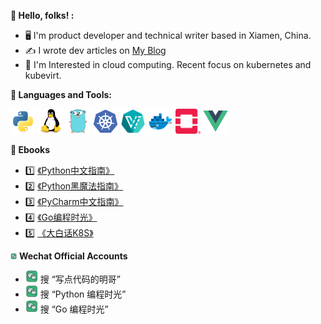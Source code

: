 <!--
**iswbm/iswbm** is a ✨ _special_ ✨ repository because its `README.md` (this file) appears on your GitHub profile.

Here are some ideas to get you started:

- 🔭 I’m currently working on ...
- 🌱 I’m currently learning ...
- 👯 I’m looking to collaborate on ...
- 🤔 I’m looking for help with ...
- 💬 Ask me about ...
- 📫 How to reach me: ...
- 😄 Pronouns: ...
- ⚡ Fun fact: ...
-->

**👋 Hello, folks! :**

* 🖥  I'm product developer and technical writer based in Xiamen, China.
* ✍️  I wrote dev articles on <a href="https://www.iswbm.com" target="_blank">My Blog</a>
* 🧐 I'm Interested in cloud computing. Recent focus on kubernetes and kubevirt.

**🌈 Languages and Tools:**

<p align="left">
<img src="https://raw.githubusercontent.com/iswbm/iswbm/main/assets/python-original.svg" alt="python" width="40" height="40"/>
<img src="https://raw.githubusercontent.com/iswbm/iswbm/main/assets/linux-original.svg" alt="linux" width="40" height="40"/>
<img src="https://raw.githubusercontent.com/iswbm/iswbm/main/assets/go-original.svg" alt="go" width="40" height="40"/>
<img src="https://raw.githubusercontent.com/iswbm/iswbm/main/assets/kubernetes-plain.svg" alt="kubernetes" width="40" height="40"/>
<img src="https://raw.githubusercontent.com/iswbm/iswbm/main/assets/kubevirt.svg" alt="kubevirt" width="40" height="40"/>
<img src="https://raw.githubusercontent.com/iswbm/iswbm/main/assets/docker.svg" alt="docker" width="40" height="40"/>
<img src="https://raw.githubusercontent.com/iswbm/iswbm/main/assets/openstack.svg" alt="openstack" width="40" height="40"/>
<img src="https://raw.githubusercontent.com/iswbm/iswbm/main/assets/vuejs-original.svg" alt="vuejs" width="40" height="40"/>
</p>

**📖 Ebooks**

- 1️⃣  [《Python中文指南》](http://python.iswbm.com)
- 2️⃣  [《Python黑魔法指南》](http://magic.iswbm.com)
- 3️⃣  [《PyCharm中文指南》](http://pycharm.iswbm.com)
- 4️⃣  [《Go编程时光》](http://golang.iswbm.com)
- 5️⃣  [《大白话K8S》](http://k8s.iswbm.com)

<img src="https://raw.githubusercontent.com/iswbm/iswbm/main/assets/wechat.svg" alt="wechat" width="10" height="10"/> **Wechat Official Accounts**

- <img src="https://raw.githubusercontent.com/iswbm/iswbm/main/assets/wechat.svg" alt="wechat" width="20" height="20"/> 搜 “写点代码的明哥”
- <img src="https://raw.githubusercontent.com/iswbm/iswbm/main/assets/wechat.svg" alt="wechat" width="20" height="20"/> 搜 “Python 编程时光”
- <img src="https://raw.githubusercontent.com/iswbm/iswbm/main/assets/wechat.svg" alt="wechat" width="20" height="20"/> 搜 “Go 编程时光”
